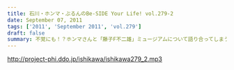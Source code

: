 ```yaml
---
title: 石川・ホンマ・ぶるんのBe-SIDE Your Life! vol.279-2
date: September 07, 2011
tags: ['2011', 'September 2011', 'vol.279']
draft: false
summary: 不覚にも！？ホンマさんと「藤子F不二雄」ミュージアムについて語り合ってしまう。登戸にあるらしい。いやぜひとも行ってみたい！ジブリのやつより興味津々。NAMAE
---
```


http://project-phi.ddo.jp/ishikawa/ishikawa279_2.mp3
